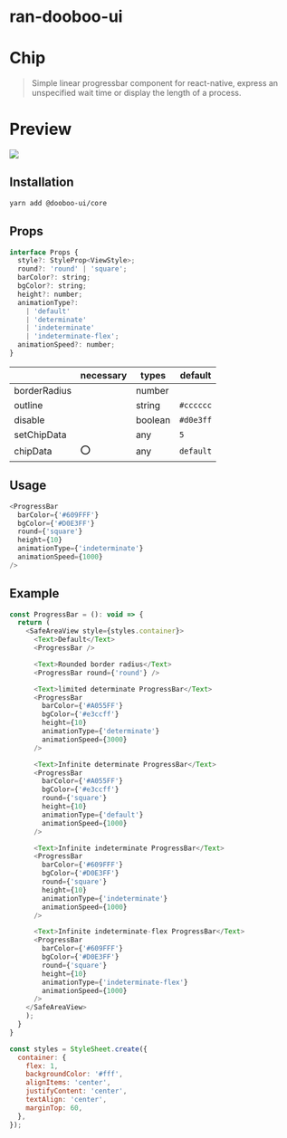 # ran-dooboo-ui

# Chip
> Simple linear progressbar component for react-native, express an unspecified wait time or display the length of a process.

# Preview
<img src="https://media.giphy.com/media/PiQnbisje7tBTyopUC/giphy.gif"/>

## Installation

```sh
yarn add @dooboo-ui/core
```

## Props
```javascript
interface Props {
  style?: StyleProp<ViewStyle>;
  round?: 'round' | 'square';
  barColor?: string;
  bgColor?: string;
  height?: number;
  animationType?:
    | 'default'
    | 'determinate'
    | 'indeterminate'
    | 'indeterminate-flex';
  animationSpeed?: number;
}
```

|                      | necessary | types                  | default                                                  |
| -------------------- | --------- | ---------------------- | -------------------------------------------------------- |
| borderRadius         |           | number                 |                                                 |
| outline              |           | string                 |`#cccccc`                                                 |
| disable              |           | boolean                | `#d0e3ff`                                                |
| setChipData          |           | any                    | `5`                                                      |
| chipData             | ⭕️        | any                    | `default`                                                |                                                 |


## Usage

```javascript
<ProgressBar
  barColor={'#609FFF'}
  bgColor={'#D0E3FF'}
  round={'square'}
  height={10}
  animationType={'indeterminate'}
  animationSpeed={1000}
/>
```

## Example
```javascript
const ProgressBar = (): void => {
  return (
    <SafeAreaView style={styles.container}>
      <Text>Default</Text>
      <ProgressBar />

      <Text>Rounded border radius</Text>
      <ProgressBar round={'round'} />

      <Text>limited determinate ProgressBar</Text>
      <ProgressBar
        barColor={'#A055FF'}
        bgColor={'#e3ccff'}
        height={10}
        animationType={'determinate'}
        animationSpeed={3000}
      />

      <Text>Infinite determinate ProgressBar</Text>
      <ProgressBar
        barColor={'#A055FF'}
        bgColor={'#e3ccff'}
        round={'square'}
        height={10}
        animationType={'default'}
        animationSpeed={1000}
      />

      <Text>Infinite indeterminate ProgressBar</Text>
      <ProgressBar
        barColor={'#609FFF'}
        bgColor={'#D0E3FF'}
        round={'square'}
        height={10}
        animationType={'indeterminate'}
        animationSpeed={1000}
      />

      <Text>Infinite indeterminate-flex ProgressBar</Text>
      <ProgressBar
        barColor={'#609FFF'}
        bgColor={'#D0E3FF'}
        round={'square'}
        height={10}
        animationType={'indeterminate-flex'}
        animationSpeed={1000}
      />
    </SafeAreaView>
    );
  }
}

const styles = StyleSheet.create({
  container: {
    flex: 1,
    backgroundColor: '#fff',
    alignItems: 'center',
    justifyContent: 'center',
    textAlign: 'center',
    marginTop: 60,
  },
});
```
